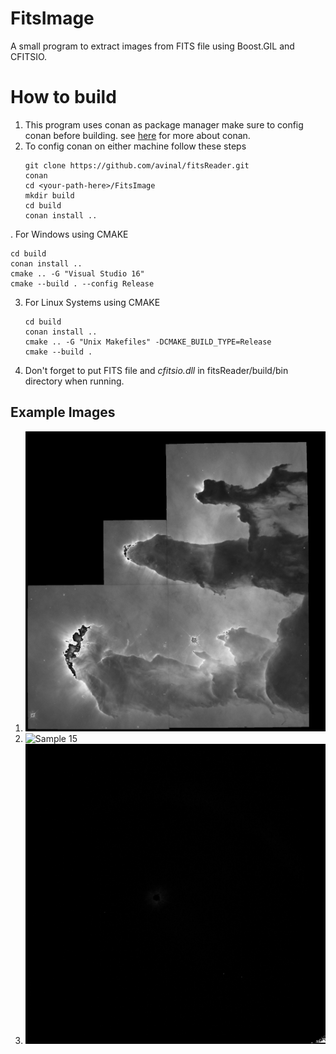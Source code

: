 # FitsImage
A small program to extract images from FITS file using Boost.GIL and CFITSIO.

# How to build
1. This program uses conan as package manager make sure to config conan before building. 
   see [here](https://docs.conan.io/en/latest/getting_started.html) for more about conan.
2. To config conan on either machine follow these steps
   ```
   git clone https://github.com/avinal/fitsReader.git
   conan
   cd <your-path-here>/FitsImage
   mkdir build
   cd build
   conan install ..
   ```
. For Windows using CMAKE
   ```
   cd build
   conan install ..
   cmake .. -G "Visual Studio 16"
   cmake --build . --config Release
   ```
3. For Linux Systems using CMAKE
   ```
   cd build
   conan install ..
   cmake .. -G "Unix Makefiles" -DCMAKE_BUILD_TYPE=Release
   cmake --build .
   ```
4. Don't forget to put FITS file and *cfitsio.dll* in fitsReader/build/bin directory when running. 

## Example Images
1. ![Eagle Nebula ](/image/18.jpeg)
2. ![Sample 15](/images/15.jpeg)
3. ![Sample 17](/image/17.jpeg)

